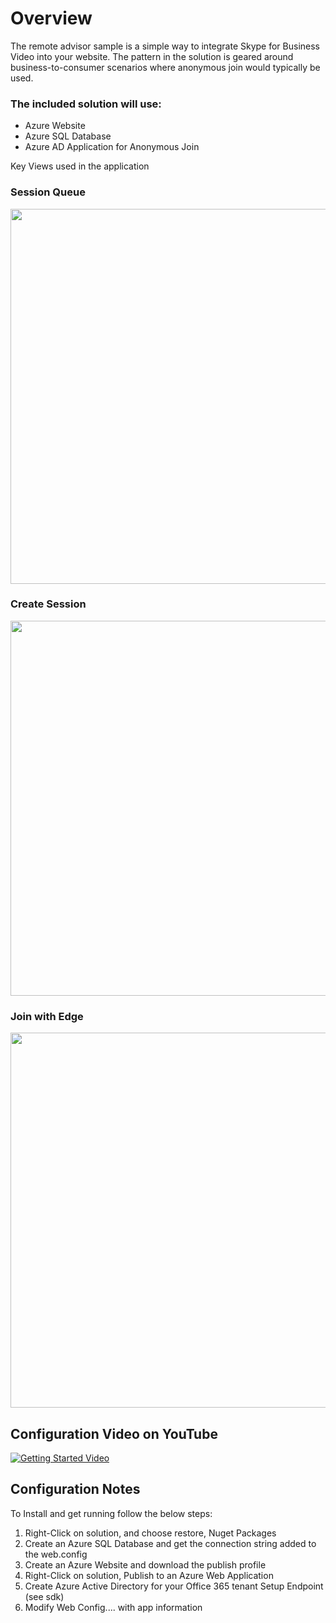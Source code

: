 # Overview #
The remote advisor sample is a simple way to integrate Skype for Business Video into your website.
The pattern in the solution is geared around business-to-consumer scenarios where anonymous join would typically be used.

### The included solution will use: ###
* Azure Website
* Azure SQL Database
* Azure AD Application for Anonymous Join

Key Views used in the application
<br/>
### Session Queue ###
<img src="https://remote-advisor.azurewebsites.net/media/image1.jpg?v=1" width=600/>

### Create Session ###
<img src="https://remote-advisor.azurewebsites.net/media/image2.jpg?v=1" width=600/>

### Join with Edge ###
<img src="https://remote-advisor.azurewebsites.net/media/image3.jpg?v=1" width=600/>

## Configuration Video on YouTube ##
[![Getting Started Video](https://remote-advisor.azurewebsites.net/media/image4.jpg?v=1)](http://www.youtube.com/watch?v=rHc5U9VpehU)

## Configuration Notes ##
To Install and get running follow the below steps:
1) Right-Click on solution, and choose restore, Nuget Packages
2) Create an Azure SQL Database and get the connection string added to the web.config
3) Create an Azure Website and download the publish profile 
4) Right-Click on solution, Publish to an Azure Web Application
5) Create Azure Active Directory for your Office 365 tenant
	Setup Endpoint (see sdk)
6) Modify Web Config.... with app information
